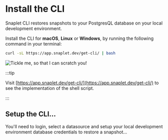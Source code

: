# Install the CLI

Snaplet CLI restores snapshots to your PostgresQL database on your local development environment.

Install the CLI for **macOS**, **Linux** or **Windows**, by running the following command in your terminal:
```bash
curl -sL https://app.snaplet.dev/get-cli/ | bash
```

<div style={{textAlign: 'center'}}>

![Tickle me, so that I can scratch you!](/img/snaplet-playing.svg)

</div>

:::tip

Visit [https://app.snaplet.dev/get-cli/](https://app.snaplet.dev/get-cli/) to see the implementation of the shell script.

:::

## Setup the CLI...

You'll need to login, select a datasource and setup your local development environment database credentials to restore a snapshot...
